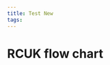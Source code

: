 ```yaml
---
title: Test New
tags:
---
```


<div class="calculator" data-calc-id="gwKfC3Ped4zDxshsM"></div>
<script type="text/javascript" id="convertcalculator-embedder-Dq3t2Q8XB5iNjmmR9" class="convertcalculator-async-script-loader">
  (function() {
    function async_load(){
      var s = document.createElement("script");
      s.type = "text/javascript";
      s.async = true;
      var url = 'https://app.convertcalculator.co/embed.js';
      s.src = url + ( url.indexOf("?") >= 0 ? "&" : "?") + "ref=" + encodeURIComponent(window.location.href);
      var embedder = document.getElementById('convertcalculator-embedder-Dq3t2Q8XB5iNjmmR9');
      embedder.parentNode.insertBefore(s, embedder);
    }
    if (window.attachEvent)
      window.attachEvent("onload", async_load);
    else
      window.addEventListener("load", async_load, false);
  })();
</script>

<!DOCTYPE html>
<head>

<script src="jquery-2.1.3.min.js"></script>
<script src="jquery.scrollTo.min.js"></script>

<script src="svg.js"></script>
<script src="../dist/flowsvg.js"></script>


<style>
a:hover {
    text-decoration:underline;
}
</style>
</head>
<body>
	<h1>RCUK flow chart</h1>
<div id="drawing" style="margin-left:10px"></div>

<script type="text/javascript">
///////////////////// start flow chart ////////////////////////////////////////////////////////////

    flowSVG.draw(SVG('drawing').size(900, 900));
    flowSVG.config({
        //interactive: true,
        //showButtons: true,
        connectorLength: 60,
        //scrollto: true,
		//scrollOffset: 300
    });
    flowSVG.shapes(
        [
            {
			label: 'knowPolicy',
			type: 'decision',
			text: [
				'Do you know the ',
                'Open Access policy',
                'of the journal?'
			],
			yes: 'hasOAPolicy',
			no: 'checkPolicy'
		}, 
      {
			label: 'hasOAPolicy',
			type: 'decision',
			text: [
				'Does it have Open',
                'Access paid option or is it an',
                ' Open Access journal?'
			],
			yes: 'CCOffered',
			no: 'canWrap'
		}, 
		{
			label: 'CCOffered',
			type: 'decision',
			text: [
                'Creative Commons',
                'licence CC-BY offered?'
            ],
            yes: 'canComply',
            no: 'canWrap'
            
		},
        {
            label: 'canComply',
            type: 'finish',
            text: [
                'Great. '
            ],
          links: [
              {
                  text: 'Apply for funding', 
                  url: 'http://www2.warwick.ac.uk/services/library/staff/research/open-access/apply-for-open-access-funding/', 
                  target: '_blank'
              }
          ],
          tip: {title: 'REF 2020 Note',
          text:
          [
              'You must put your',
              'accepted version in WRAP',
              'within 3 months of',
              'acceptance.'
          ]}
        },
		{
			label: 'canWrap',
			type: 'decision',
			text: [
                'Can you go "green"',
                'and archive in WRAP?'
               
            ],
            inNode: 't',
            yes: 'depositInWrap',
			no: 'doNotComply'
		}, 
        {
            label: 'doNotComply',
            type: 'finish',
            text: [
                'You do not comply at all. ',
                'Is this the only journal you',
                'want to use? Could you',
                'choose another journal?'
            ],
            tip: {title: 'REF 2020 Note',
            text:
            [
                'If you have to go this route',
                'you must log details and',
                'exception in WRAP within',
                '3 months of acceptance',
                'to comply.'
            ]}
        }, 
         // remove
        /*      
        {
           
			label: 'checkGreen',
			type: 'process',
			text: [
                'Check the journal\'s policy',
                'on the green route'
            ],
			next: 'journalAllows',
		}, 
        */
        /*
        {
            // remove
            label: 'journalAllows',
            type: 'decision',
            text: ['Does the journal allow this?'],
            yes: 'checkTimeLimits',
            no: 'cannotComply',
            orient: {
                yes:'r',
                no: 'b'
            }
            
        },
        */
        /*
        {
            // Remove
			label: 'checkTimeLimits',
			type: 'process',
			text: [
                'Make sure the time limits',
                'acceptable',
                '6 months STEMM',
                '12 month AHSS'
            ],
            next: 'depositInWrap'
        },
        */
        /*
        {
            
            // remove
            label: 'cannotComply',
            type: 'finish',
            text: [
                'You cannot comply with',
                'RCUK policy. Contact ',
                'journal to discuss or',
                'choose another'
            ],
            tip: {title: 'REF 2020 Note',
            text:
            [
                'Deposit in WRAP if',
                'time limits acceptable. If',
                'journal does not allow at all',
                'an exception record will',
                'have to be entered',
                'in WRAP, if you feel this is',
                'most appropriate journal.'
            ]}
        },
        */
        {
            label: 'depositInWrap',
            type: 'finish',
            text: [
                'Make sure the time limits',
                'acceptable:',
                '6 months STEM',
                '12 month AHSS'
            ],
			links: [
              {
                  text: 'Submit to WRAP', 
                  url: 'http://www2.warwick.ac.uk/services/library/staff/research/repositories-at-warwick/wrap/submit/'
              }
          ],
            tip: {title: 'REF 2020 Note',
            text:
            [
                'You must put your',
                'accepted version in WRAP',
                'within 3 months of',
                'acceptance. If time limits',
                'comply with RCUK they',
                'comply for the REF too.'
            ]}
        },
		{
			label: 'checkPolicy',
			type: 'process',
			text: [
				'Check journal website/'
			],
            links: [
                {
                    text: 'Contact the Library/', 
                    url: 'mailto:openaccessfunds@warwick.ac.uk'
                },
                {
                    text: 'SHERPA FACT/ROMEO ', 
                    url: 'http://www.sherpa.ac.uk/romeo/index.php', 
                    target: '_blank'
                }
            ],
			next: 'hasOAPolicy'
        }
    ]);
</script>
</body></html>
